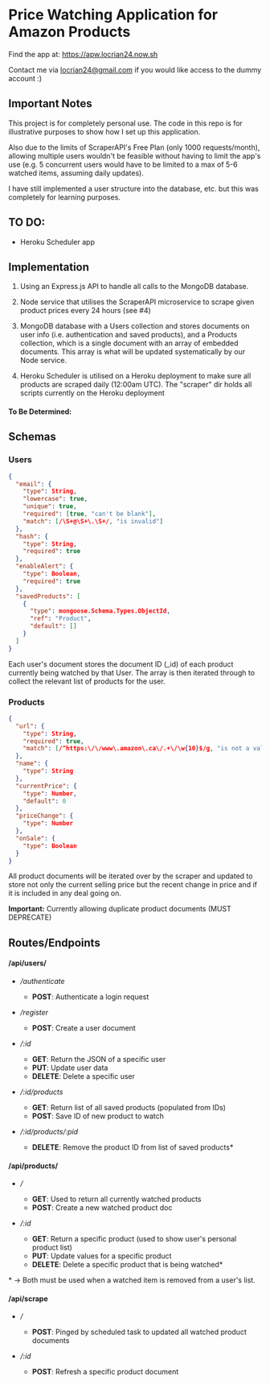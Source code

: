 # Price Watching Application for Amazon Products

Find the app at: https://apw.locrian24.now.sh

Contact me via locrian24@gmail.com if you would like access to the dummy account :)

## Important Notes

This project is for completely personal use. The code in this repo is for illustrative purposes to show how I set up this application.

Also due to the limits of ScraperAPI's Free Plan (only 1000 requests/month), allowing multiple users wouldn't be feasible without
having to limit the app's use (e.g. 5 concurrent users would have to be limited to a max of 5-6 watched items, assuming daily updates).

I have still implemented a user structure into the database, etc. but this was completely for learning purposes.

## TO DO:

- Heroku Scheduler app

## Implementation

1. Using an Express.js API to handle all calls to the MongoDB database.

2. Node service that utilises the ScraperAPI microservice to scrape given product prices every 24 hours (see #4)

3. MongoDB database with a Users collection and stores documents on user info (i.e. authentication and saved products),
   and a Products collection, which is a single document with an array of embedded documents. This array is what will be
   updated systematically by our Node service.

4. Heroku Scheduler is utilised on a Heroku deployment to make sure all products are scraped daily (12:00am UTC). The "scraper" dir holds all scripts currently on the Heroku deployment

#### To Be Determined:

## Schemas

### Users

```json
{
  "email": {
    "type": String,
    "lowercase": true,
    "unique": true,
    "required": [true, "can't be blank"],
    "match": [/\S+@\S+\.\S+/, "is invalid"]
  },
  "hash": {
    "type": String,
    "required": true
  },
  "enableAlert": {
    "type": Boolean,
    "required": true
  },
  "savedProducts": [
    {
      "type": mongoose.Schema.Types.ObjectId,
      "ref": "Product",
      "default": []
    }
  ]
}
```

Each user's document stores the document ID (\_id) of each product currently being watched by that User. The array is then iterated through to collect the
relevant list of products for the user.

### Products

```json
{
  "url": {
    "type": String,
    "required": true,
    "match": [/^https:\/\/www\.amazon\.ca\/.+\/\w{10}$/g, "is not a valid url"]
  },
  "name": {
    "type": String
  },
  "currentPrice": {
    "type": Number,
    "default": 0
  },
  "priceChange": {
    "type": Number
  },
  "onSale": {
    "type": Boolean
  }
}
```

All product documents will be iterated over by the scraper and updated to store not only the current selling price but the recent change in price and if
it is included in any deal going on.

**Important:** Currently allowing duplicate product documents (MUST DEPRECATE)

## Routes/Endpoints

#### /api/users/

- _/authenticate_

  - **POST**: Authenticate a login request

- _/register_

  - **POST**: Create a user document

- _/:id_

  - **GET**: Return the JSON of a specific user
  - **PUT**: Update user data
  - **DELETE**: Delete a specific user

- _/:id/products_

  - **GET**: Return list of all saved products (populated from IDs)
  - **POST**: Save ID of new product to watch

- _/:id/products/:pid_
  - **DELETE**: Remove the product ID from list of saved products\*

#### /api/products/

- _/_

  - **GET**: Used to return all currently watched products
  - **POST**: Create a new watched product doc

- _/:id_
  - **GET**: Return a specific product (used to show user's personal product list)
  - **PUT**: Update values for a specific product
  - **DELETE**: Delete a specific product that is being watched\*

\* -> Both must be used when a watched item is removed from a user's list.

#### /api/scrape

- _/_

  - **POST**: Pinged by scheduled task to updated all watched product documents

- _/:id_

  - **POST**: Refresh a specific product document
